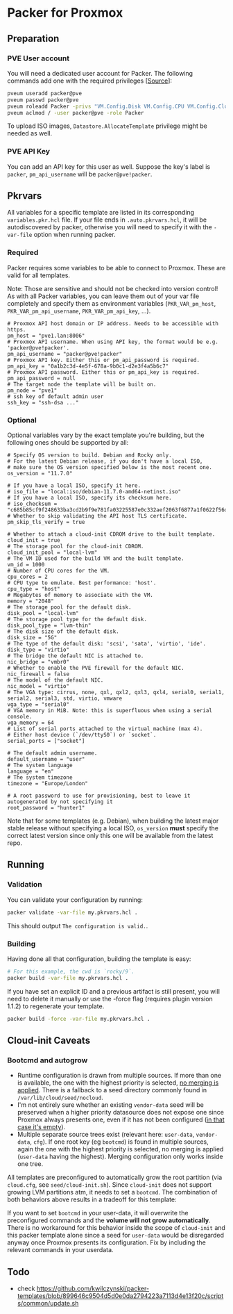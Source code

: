 # Packer for Proxmox

## Preparation

### PVE User account

You will need a dedicated user account for Packer.
The following commands add one with the required privileges [[Source](https://github.com/hashicorp/packer/issues/8463#issuecomment-726844945)]:

```bash
pveum useradd packer@pve
pveum passwd packer@pve
pveum roleadd Packer -privs "VM.Config.Disk VM.Config.CPU VM.Config.Cloudinit VM.Config.Memory Datastore.AllocateSpace Sys.Audit Sys.Modify VM.Config.Options VM.Allocate VM.Audit VM.Console VM.Config.CDROM VM.Config.Network VM.PowerMgmt VM.Config.HWType VM.Monitor"
pveum aclmod / -user packer@pve -role Packer
```

To upload ISO images, `Datastore.AllocateTemplate` privilege might be needed as well.

### PVE API Key

You can add an API key for this user as well. Suppose the key's label is `packer`, `pm_api_username` will be `packer@pve!packer`.

## Pkrvars

All variables for a specific template are listed in its corresponding `variables.pkr.hcl` file. If your file ends in `.auto.pkrvars.hcl`, it will be autodiscovered by packer, otherwise you will need to specify it with the `-var-file` option when running packer.

### Required

Packer requires some variables to be able to connect to Proxmox. These are valid for all templates.

Note: Those are sensitive and should not be checked into version control! As with all Packer variables, you can leave them out of your var file completely and specify them as environment variables (`PKR_VAR_pm_host`, `PKR_VAR_pm_api_username`, `PKR_VAR_pm_api_key`, ...).

```hcl
# Proxmox API host domain or IP address. Needs to be accessible with https.
pm_host = "pve1.lan:8006"
# Proxmox API username. When using API key, the format would be e.g. 'packer@pve!packer'.
pm_api_username = "packer@pve!packer"
# Proxmox API key. Either this or pm_api_password is required.
pm_api_key = "0a1b2c3d-4e5f-678a-9b0c1-d2e3f4a5b6c7"
# Proxmox API password. Either this or pm_api_key is required.
pm_api_password = null
# The target node the template will be built on.
pm_node = "pve1"
# ssh key of default admin user
ssh_key = "ssh-dsa ..."
```

### Optional

Optional variables vary by the exact template you're building, but the following ones should be supported by all:

```hcl
# Specify OS version to build. Debian and Rocky only.
# For the latest Debian release, if you don't have a local ISO,
# make sure the OS version specified below is the most recent one.
os_version = "11.7.0"

# If you have a local ISO, specify it here.
# iso_file = "local:iso/debian-11.7.0-amd64-netinst.iso"
# If you have a local ISO, specify its checksum here.
# iso_checksum = "c685b85cf9f248633ba3cd2b9f9e781fa03225587e0c332aef2063f6877a1f0622f56d44cf0690087b0ca36883147ecb5593e3da6f965968402cdbdf12f6dd74"
# Whether to skip validating the API host TLS certificate.
pm_skip_tls_verify = true

# Whether to attach a cloud-init CDROM drive to the built template.
cloud_init = true
# The storage pool for the cloud-init CDROM.
cloud_init_pool = "local-lvm"
# The VM ID used for the build VM and the built template.
vm_id = 1000
# Number of CPU cores for the VM.
cpu_cores = 2
# CPU type to emulate. Best performance: 'host'.
cpu_type = "host"
# Megabytes of memory to associate with the VM.
memory = "2048"
# The storage pool for the default disk.
disk_pool = "local-lvm"
# The storage pool type for the default disk.
disk_pool_type = "lvm-thin"
# The disk size of the default disk.
disk_size = "5G"
# The type of the default disk: 'scsi', 'sata', 'virtio', 'ide'.
disk_type = "virtio"
# The bridge the default NIC is attached to.
nic_bridge = "vmbr0"
# Whether to enable the PVE firewall for the default NIC.
nic_firewall = false
# The model of the default NIC.
nic_model = "virtio"
# The VGA type: cirrus, none, qxl, qxl2, qxl3, qxl4, serial0, serial1, serial2, serial3, std, virtio, vmware
vga_type = "serial0"
# VGA memory in MiB. Note: this is superfluous when using a serial console.
vga_memory = 64
# List of serial ports attached to the virtual machine (max 4).
# Either host device (`/dev/ttyS0`) or `socket`.
serial_ports = ["socket"]

# The default admin username.
default_username = "user"
# The system language
language = "en"
# The system timezone
timezone = "Europe/London"

# A root password to use for provisioning, best to leave it autogenerated by not specifying it
root_password = "hunter1"
```

Note that for some templates (e.g. Debian), when building the latest major stable release without specifying a local ISO, `os_version` **must** specify the correct latest version since only this one will be available from the latest repo.

## Running

### Validation

You can validate your configuration by running:

```bash
packer validate -var-file my.pkrvars.hcl .
```

This should output `The configuration is valid.`.

### Building

Having done all that configuration, building the template is easy:

```bash
# For this example, the cwd is `rocky/9`.
packer build -var-file my.pkrvars.hcl .
```

If you have set an explicit ID and a previous artifact is still present, you will need to delete it manually or use the -force flag (requires plugin version 1.1.2) to regenerate your template.

```bash
packer build -force -var-file my.pkrvars.hcl .
```

## Cloud-init Caveats
### Bootcmd and autogrow
- Runtime configuration is drawn from multiple sources. If more than one is available, the one with the highest priority is selected, [no merging is applied](https://github.com/canonical/cloud-init/blob/fca5bb77c251bea6ed7a21e9b9e0b320a01575a9/cloudinit/sources/DataSourceNoCloud.py#L363-L380). There is a fallback to a seed directory commonly found in `/var/lib/cloud/seed/nocloud`.
- I'm not entirely sure whether an existing `vendor-data` seed will be preserved when a higher priority datasource does not expose one since Proxmox always presents one, even if it has not been configured ([in that case it's empty](https://github.com/proxmox/qemu-server/blob/d8a7e9e881e29c899920657f98a0047d9d63abed/PVE/QemuServer/Cloudinit.pm#L490-L505)).
- Multiple separate source trees exist (relevant here: `user-data`, `vendor-data`, `cfg`). If one root key (eg `bootcmd`) is found in multiple sources, again the one with the highest priority is selected, no merging is applied (`user-data` having the highest). Merging configuration only works inside one tree.

All templates are preconfigured to automatically grow the root partition (via `cloud.cfg`, see `seed/cloud-init.sh`). Since `cloud-init` does not support growing LVM partitions atm, it needs to set a `bootcmd`. The combination of both behaviors above results in a tradeoff for this template:

If you want to set `bootcmd` in your user-data, it will overwrite the preconfigured commands and the **volume will not grow automatically**. There is no workaround for this behavior inside the scope of `cloud-init` and this packer template alone since a seed for `user-data` would be disregarded anyway once Proxmox presents its configuration. Fix by including the relevant commands in your userdata.

## Todo
- check https://github.com/kwilczynski/packer-templates/blob/899646c9504d5d0e0da2794223a7113d4e13f20c/scripts/common/update.sh
